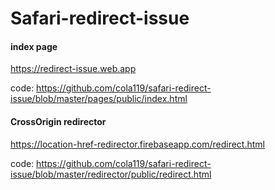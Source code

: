 # Safari-redirect-issue

#### index page
https://redirect-issue.web.app

code: https://github.com/cola119/safari-redirect-issue/blob/master/pages/public/index.html

#### CrossOrigin redirector
https://location-href-redirector.firebaseapp.com/redirect.html

code: https://github.com/cola119/safari-redirect-issue/blob/master/redirector/public/redirect.html
